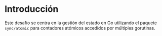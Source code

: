 # Introducción

Este desafío se centra en la gestión del estado en Go utilizando el paquete `sync/atomic` para contadores atómicos accedidos por múltiples gorutinas.
